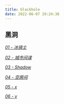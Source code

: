```yaml
---
title: blackhole
date: 2022-06-07 19:24:38
---
```


## 黑洞

*[01 - 冰骑士](/blackhole/1.html)*

*[02 - 城市间谍](/blackhole/2.html)*

*[03 - Shadow](/blackhole/3.html)*

*[04 - 空房间](/blackhole/4.html)*

*[05 - x](/blackhole/5.html)*

*[06 - y](/blackhole/6.html)*
